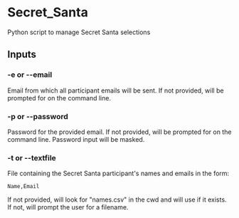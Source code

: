 # Secret_Santa
Python script to manage Secret Santa selections

## Inputs
### -e or --email
Email from which all participant emails will be sent. If not provided, will be prompted for on the command line.

### -p or --password
Password for the provided email. If not provided, will be prompted for on the command line. Password input will be
masked.

### -t or --textfile
File containing the Secret Santa participant's names and emails in the form:

```
Name,Email
```

If not provided, will look for "names.csv" in the cwd and will use if it exists. If not, will prompt the user for a
filename. 
